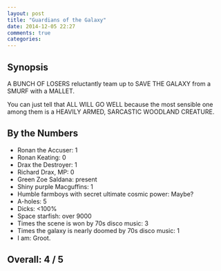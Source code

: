 ```yaml
---
layout: post
title: "Guardians of the Galaxy"
date: 2014-12-05 22:27
comments: true
categories: 
---
```


## Synopsis

A BUNCH OF LOSERS reluctantly team up to SAVE THE GALAXY from a SMURF with a MALLET.

You can just tell that ALL WILL GO WELL because the most sensible one among them is a HEAVILY ARMED, SARCASTIC WOODLAND CREATURE.

## By the Numbers

* Ronan the Accuser: 1
* Ronan Keating: 0
* Drax the Destroyer: 1
* Richard Drax, MP: 0
* Green Zoe Saldana: present
* Shiny purple Macguffins: 1
* Humble farmboys with secret ultimate cosmic power: Maybe?
* A-holes: 5
* Dicks: <100%
* Space starfish: over 9000
* Times the scene is won by 70s disco music: 3
* Times the galaxy is nearly doomed by 70s disco music: 1
* I am: Groot.

## Overall: 4 / 5
